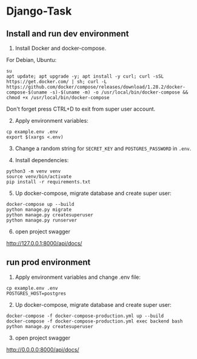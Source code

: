 # Django-Task

## Install and run dev environment

1. Install Docker and docker-compose.

For Debian, Ubuntu:

```
su
apt update; apt upgrade -y; apt install -y curl; curl -sSL https://get.docker.com/ | sh; curl -L https://github.com/docker/compose/releases/download/1.28.2/docker-compose-$(uname -s)-$(uname -m) -o /usr/local/bin/docker-compose && chmod +x /usr/local/bin/docker-compose
```

Don't forget press CTRL+D to exit from super user account.

2. Apply environment variables:

```
cp example.env .env
export $(xargs <.env)
```

3. Change a random string for `SECRET_KEY` and `POSTGRES_PASSWORD` in `.env`.

4. Install dependencies:

```
python3 -m venv venv
source venv/bin/activate
pip install -r requirements.txt
```

5. Up docker-compose, migrate database and create super user:

```
docker-compose up --build
python manage.py migrate
python manage.py createsuperuser
python manage.py runserver
```

6. open project swagger

http://127.0.0.1:8000/api/docs/

## run prod environment

1. Apply environment variables and change .env file:

```
cp example.env .env
POSTGRES_HOST=postgres
```

2. Up docker-compose, migrate database and create super user:

```
docker-compose -f docker-compose-production.yml up --build
docker-compose -f docker-compose-production.yml exec backend bash
python manage.py createsuperuser
```

3. open project swagger

http://0.0.0.0:8000/api/docs/
